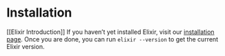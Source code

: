 # Installation
[[Elixir Introduction]]
If you haven’t yet installed Elixir, visit our [installation page](https://elixir-lang.org/install.html). Once you are done, you can run `elixir --version` to get the current Elixir version.